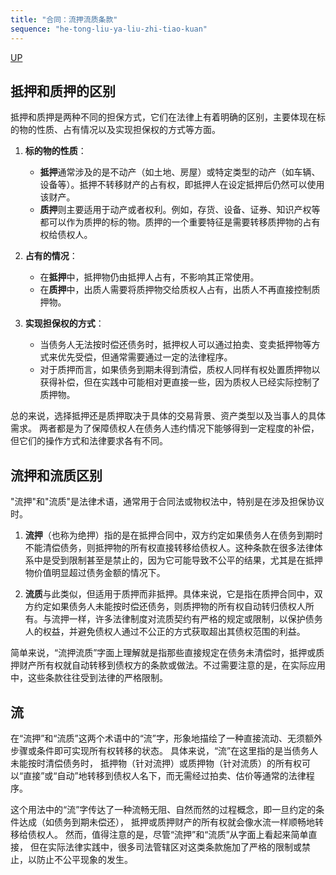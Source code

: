 ```yaml
---
title: "合同：流押流质条款"
sequence: "he-tong-liu-ya-liu-zhi-tiao-kuan"
---
```


[UP](/law/civil-law-index.html)

## 抵押和质押的区别

抵押和质押是两种不同的担保方式，它们在法律上有着明确的区别，主要体现在标的物的性质、占有情况以及实现担保权的方式等方面。

1. **标的物的性质**：
    - **抵押**通常涉及的是不动产（如土地、房屋）或特定类型的动产（如车辆、设备等）。抵押不转移财产的占有权，即抵押人在设定抵押后仍然可以使用该财产。
    - **质押**则主要适用于动产或者权利。例如，存货、设备、证券、知识产权等都可以作为质押的标的物。质押的一个重要特征是需要转移质押物的占有权给债权人。

2. **占有的情况**：
    - 在**抵押**中，抵押物仍由抵押人占有，不影响其正常使用。
    - 在**质押**中，出质人需要将质押物交给质权人占有，出质人不再直接控制质押物。

3. **实现担保权的方式**：
    - 当债务人无法按时偿还债务时，抵押权人可以通过拍卖、变卖抵押物等方式来优先受偿，但通常需要通过一定的法律程序。
    - 对于质押而言，如果债务到期未得到清偿，质权人同样有权处置质押物以获得补偿，但在实践中可能相对更直接一些，因为质权人已经实际控制了质押物。

总的来说，选择抵押还是质押取决于具体的交易背景、资产类型以及当事人的具体需求。
两者都是为了保障债权人在债务人违约情况下能够得到一定程度的补偿，但它们的操作方式和法律要求各有不同。

## 流押和流质区别

"流押"和"流质"是法律术语，通常用于合同法或物权法中，特别是在涉及担保协议时。

1. **流押**（也称为绝押）指的是在抵押合同中，双方约定如果债务人在债务到期时不能清偿债务，则抵押物的所有权直接转移给债权人。这种条款在很多法律体系中是受到限制甚至是禁止的，因为它可能导致不公平的结果，尤其是在抵押物价值明显超过债务金额的情况下。

2. **流质**与此类似，但适用于质押而非抵押。具体来说，它是指在质押合同中，双方约定如果债务人未能按时偿还债务，则质押物的所有权自动转归债权人所有。与流押一样，许多法律制度对流质契约有严格的规定或限制，以保护债务人的权益，并避免债权人通过不公正的方式获取超出其债权范围的利益。

简单来说，“流押流质”字面上理解就是指那些直接规定在债务未清偿时，抵押或质押财产所有权就自动转移到债权方的条款或做法。不过需要注意的是，在实际应用中，这些条款往往受到法律的严格限制。

## 流

在“流押”和“流质”这两个术语中的“流”字，形象地描绘了一种直接流动、无须额外步骤或条件即可实现所有权转移的状态。
具体来说，“流”在这里指的是当债务人未能按时清偿债务时，
抵押物（针对流押）或质押物（针对流质）的所有权可以“直接”或“自动”地转移到债权人名下，而无需经过拍卖、估价等通常的法律程序。

这个用法中的“流”字传达了一种流畅无阻、自然而然的过程概念，即一旦约定的条件达成（如债务到期未偿还），
抵押或质押财产的所有权就会像水流一样顺畅地转移给债权人。
然而，值得注意的是，尽管“流押”和“流质”从字面上看起来简单直接，
但在实际法律实践中，很多司法管辖区对这类条款施加了严格的限制或禁止，以防止不公平现象的发生。

